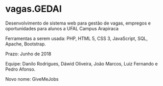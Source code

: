 # vagas.GEDAI
Desenvolvimento de sistema web para gestão de vagas, empregos e oportunidades para alunos a UFAL Campus Arapiraca

Ferramentas a serem usada: PHP, HTML 5, CSS 3, JavaScript, SQL, Apache, Bootstrap.

Prazo: Junho de 2018

Equipe: Danilo Rodrigues, Dáwid Oliveira, João Marcos, Luiz Fernando e Pedro Afonso.

Novo nome: GiveMeJobs
